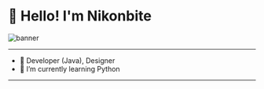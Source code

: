 # 👋 Hello! I'm **Nikonbite**

![banner](https://media.giphy.com/media/dyjrpqaUVqCELGuQVr/giphy.gif)
_____
- 🔭 Developer (Java), Designer
- 🌱 I’m currently learning Python
_____
